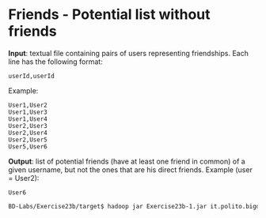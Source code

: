 # Friends - Potential list without friends

**Input**: textual file containing pairs of users representing friendships. Each line has the following format:

    userId,userId

Example:

    User1,User2
    User1,User3
    User1,User4
    User2,User3
    User2,User4
    User2,User5
    User5,User6

**Output**: list of potential friends (have at least one friend in common) of a given username, but not the ones that are his direct friends. Example (user = User2): 

    User6


```sh
BD-Labs/Exercise23b/target$ hadoop jar Exercise23b-1.jar it.polito.bigdata.hadoop.Driver ./in/ ./out/ User2
```

